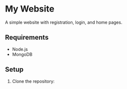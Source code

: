 # My Website

A simple website with registration, login, and home pages.

## Requirements

- Node.js
- MongoDB

## Setup

1. Clone the repository:
